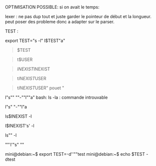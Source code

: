 OPTIMISATION POSSIBLE: si on avait le temps:

lexer : ne pas dup tout et juste garder le pointeur de début et la longueur.
peut poser des probleme donc a adapter sur le parser.

TEST : 

export TEST="s -l"
l$TEST"a"
> $TEST

> t$USER

> $INEXIST$INEXIST

> t$INEXIST$USER

> t$INEXIST$USER" pouet "

 l"s"" ""-""l""a"
bash: ls -la : commande introuvable

l"s" "-""l"a

ls$INEXIST -l

l$INEXIST's' -l

ls"" -l

""'l'"s" ""

mini@debian:~$ export TEST=-d''""test
mini@debian:~$ echo $TEST 
-dtest